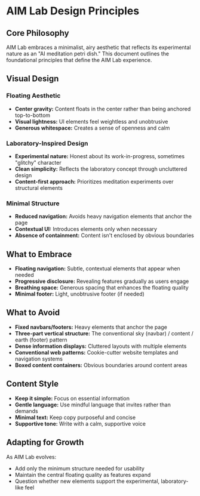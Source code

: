 # AIM Lab Design Principles

## Core Philosophy

AIM Lab embraces a minimalist, airy aesthetic that reflects its experimental nature as an "AI meditation petri dish." This document outlines the foundational principles that define the AIM Lab experience.

## Visual Design

### Floating Aesthetic

- **Center gravity:** Content floats in the center rather than being anchored top-to-bottom
- **Visual lightness:** UI elements feel weightless and unobtrusive
- **Generous whitespace:** Creates a sense of openness and calm

### Laboratory-Inspired Design

- **Experimental nature:** Honest about its work-in-progress, sometimes "glitchy" character
- **Clean simplicity:** Reflects the laboratory concept through uncluttered design
- **Content-first approach:** Prioritizes meditation experiments over structural elements

### Minimal Structure

- **Reduced navigation:** Avoids heavy navigation elements that anchor the page
- **Contextual UI:** Introduces elements only when necessary
- **Absence of containment:** Content isn't enclosed by obvious boundaries

## What to Embrace

- **Floating navigation:** Subtle, contextual elements that appear when needed
- **Progressive disclosure:** Revealing features gradually as users engage
- **Breathing space:** Generous spacing that enhances the floating quality
- **Minimal footer:** Light, unobtrusive footer (if needed)

## What to Avoid

- **Fixed navbars/footers:** Heavy elements that anchor the page
- **Three-part vertical structure:** The conventional sky (navbar) / content / earth (footer) pattern
- **Dense information displays:** Cluttered layouts with multiple elements
- **Conventional web patterns:** Cookie-cutter website templates and navigation systems
- **Boxed content containers:** Obvious boundaries around content areas

## Content Style

- **Keep it simple:** Focus on essential information
- **Gentle language:** Use mindful language that invites rather than demands
- **Minimal text:** Keep copy purposeful and concise
- **Supportive tone:** Write with a calm, supportive voice

## Adapting for Growth

As AIM Lab evolves:

- Add only the minimum structure needed for usability
- Maintain the central floating quality as features expand
- Question whether new elements support the experimental, laboratory-like feel
